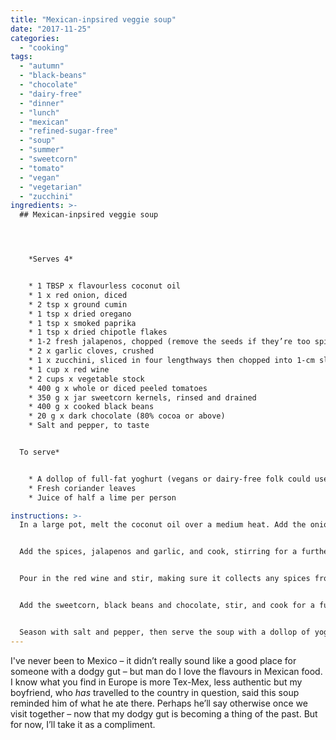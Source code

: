 ```yaml
---
title: "Mexican-inpsired veggie soup"
date: "2017-11-25"
categories: 
  - "cooking"
tags: 
  - "autumn"
  - "black-beans"
  - "chocolate"
  - "dairy-free"
  - "dinner"
  - "lunch"
  - "mexican"
  - "refined-sugar-free"
  - "soup"
  - "summer"
  - "sweetcorn"
  - "tomato"
  - "vegan"
  - "vegetarian"
  - "zucchini"
ingredients: >-
  ## Mexican-inpsired veggie soup




    *Serves 4*


    * 1 TBSP x flavourless coconut oil
    * 1 x red onion, diced
    * 2 tsp x ground cumin
    * 1 tsp x dried oregano
    * 1 tsp x smoked paprika
    * 1 tsp x dried chipotle flakes
    * 1-2 fresh jalapenos, chopped (remove the seeds if they’re too spicy for your taste)
    * 2 x garlic cloves, crushed
    * 1 x zucchini, sliced in four lengthways then chopped into 1-cm slices
    * 1 cup x red wine
    * 2 cups x vegetable stock
    * 400 g x whole or diced peeled tomatoes
    * 350 g x jar sweetcorn kernels, rinsed and drained
    * 400 g x cooked black beans
    * 20 g x dark chocolate (80% cocoa or above)
    * Salt and pepper, to taste


  To serve*


    * A dollop of full-fat yoghurt (vegans or dairy-free folk could use guacamole instead)
    * Fresh coriander leaves
    * Juice of half a lime per person

instructions: >-
  In a large pot, melt the coconut oil over a medium heat. Add the onion and cook for a few minutes until it starts to soften.


  Add the spices, jalapenos and garlic, and cook, stirring for a further few minutes until fragrant. Add the zucchini to the pot and cook, stirring to cover in the spices.


  Pour in the red wine and stir, making sure it collects any spices from the bottom of the pot. Add the stock and tomatoes and stir to combine. Turn the heat to low, cover and cook for around 20 minutes, or until the zucchini is cooked to your liking.


  Add the sweetcorn, black beans and chocolate, stir, and cook for a further 5 minutes to warm through.


  Season with salt and pepper, then serve the soup with a dollop of yoghurt or guacamole on top, a sprinkling of fresh coriander leaves and a good squeeze of fresh lime juice.
---
```

I've never been to Mexico – it didn’t really sound like a good place for someone with a dodgy gut – but man do I love the flavours in Mexican food. I know what you find in Europe is more Tex-Mex, less authentic but my boyfriend, who _has_ travelled to the country in question, said this soup reminded him of what he ate there. Perhaps he’ll say otherwise once we visit together – now that my dodgy gut is becoming a thing of the past. But for now, I’ll take it as a compliment.
